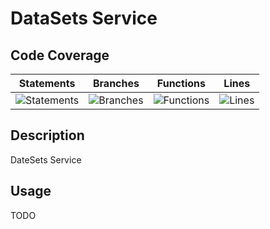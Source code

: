 
# DataSets Service

## Code Coverage

| Statements                  | Branches                | Functions                 | Lines             |
| --------------------------- | ----------------------- | ------------------------- | ----------------- |
| ![Statements](https://img.shields.io/badge/statements-97.72%25-brightgreen.svg?style=flat) | ![Branches](https://img.shields.io/badge/branches-90.9%25-brightgreen.svg?style=flat) | ![Functions](https://img.shields.io/badge/functions-98.03%25-brightgreen.svg?style=flat) | ![Lines](https://img.shields.io/badge/lines-98.69%25-brightgreen.svg?style=flat) |

## Description

DateSets Service

## Usage

TODO
